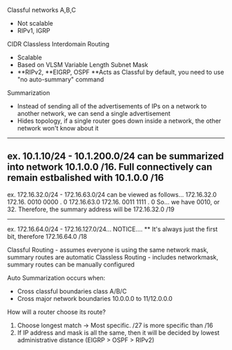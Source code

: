 Classful networks A,B,C 

- Not scalable
- RIPv1, IGRP

CIDR Classless Interdomain Routing

- Scalable
- Based on VLSM Variable Length Subnet Mask 
- **RIPv2, **EIGRP, OSPF
  **Acts as Classful by default, you need to use "no auto-summary" command

Summarization

- Instead of sending all of the advertisements of IPs on a network to another network, we can send a single advertisement
- Hides topology, if a single router goes down inside a network, the other network won't know about it

----

ex. 10.1.10/24 - 10.1.200.0/24 can be summarized into network 10.1.0.0 /16. Full connectively can remain estbalished with 10.1.0.0 /16
----

ex. 172.16.32.0/24 - 172.16.63.0/24 can be viewed as follows...
172.16.32.0 172.16. 0010 0000 . 0
172.16.63.0 172.16. 0011 1111 . 0 
So... we have 0010, or 32. Therefore, the summary address will be 172.16.32.0 /19

----

ex. 172.16.64.0/24 - 172.16.127.0/24... NOTICE....
** It's always just the first bit, therefore 172.16.64.0  /18

Classful Routing - assumes everyone is using the same network mask, summary routes are automatic
Classless Routing - includes networkmask, summary routes can be manually configured

Auto Summarization occurs when:

- Cross classful boundaries class A/B/C
- Cross major network boundaries 10.0.0.0 to 11/12.0.0.0

How will a router choose its route?

1) Choose longest match -> Most specific. /27 is more specific than /16
2) If IP address and mask is all the same, then it will be decided by lowest administrative distance (EIGRP > OSPF > RIPv2)